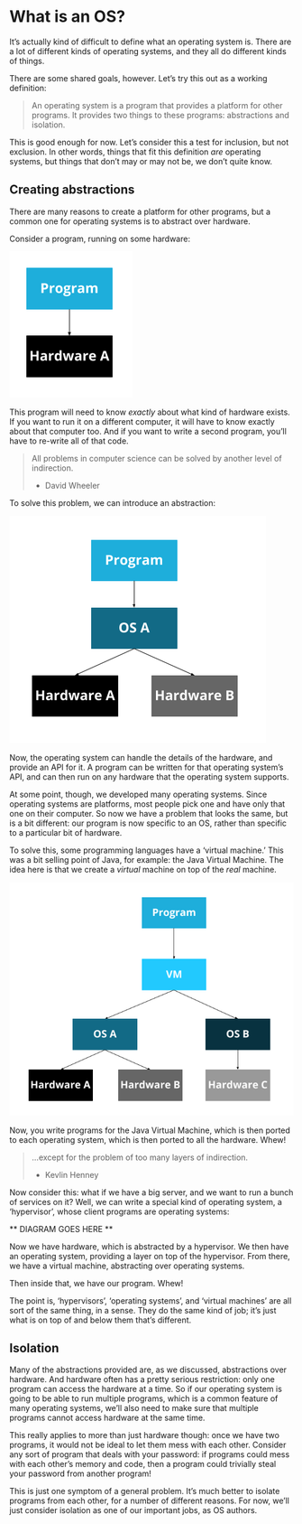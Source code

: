 # What is an OS?

It’s actually kind of difficult to define what an operating system is. There
are a lot of different kinds of operating systems, and they all do different
kinds of things.

There are some shared goals, however. Let’s try this out as a working
definition:

> An operating system is a program that provides a platform for other
> programs. It provides two things to these programs: abstractions and
> isolation.

This is good enough for now. Let’s consider this a test for inclusion,
but not exclusion. In other words, things that fit this definition
_are_ operating systems, but things that don’t may or may not be,
we don’t quite know.

## Creating abstractions

There are many reasons to create a platform for other programs, but a
common one for operating systems is to abstract over hardware.

Consider a program, running on some hardware:

![program-hardware](assets/program_hardware.png)

This program will need to know _exactly_ about what kind of hardware exists.
If you want to run it on a different computer, it will have to know exactly
about that computer too. And if you want to write a second program, you’ll
have to re-write all of that code.

> All problems in computer science can be solved by another level of
> indirection.
> 
> - David Wheeler

To solve this problem, we can introduce an abstraction:

![program-os-hardware](assets/program_os_hardware.png)

Now, the operating system can handle the details of the hardware, and provide
an API for it. A program can be written for that operating system’s API, and
can then run on any hardware that the operating system supports.

At some point, though, we developed many operating systems. Since operating
systems are platforms, most people pick one and have only that one on their
computer. So now we have a problem that looks the same, but is a bit
different: our program is now specific to an OS, rather than specific to
a particular bit of hardware.

To solve this, some programming languages have a ‘virtual machine.’ This
was a bit selling point of Java, for example: the Java Virtual Machine.
The idea here is that we create a _virtual_ machine on top of the _real_
machine.

![program-vm-os-hardware](assets/program_vm_os_hardware.png)

Now, you write programs for the Java Virtual Machine, which is then ported
to each operating system, which is then ported to all the hardware. Whew!

> ...except for the problem of too many layers of indirection.
> 
> - Kevlin Henney

Now consider this: what if we have a big server, and we want to run a bunch of
services on it? Well, we can write a special kind of operating system, a
‘hypervisor’, whose client programs are operating systems:

** DIAGRAM GOES HERE **

Now we have hardware, which is abstracted by a hypervisor. We then have
an operating system, providing a layer on top of the hypervisor. From
there, we have a virtual machine, abstracting over operating systems.

Then inside that, we have our program. Whew!

The point is, ‘hypervisors’, ‘operating systems’, and ‘virtual machines’
are all sort of the same thing, in a sense. They do the same kind of
job; it’s just what is on top of and below them that’s different.

## Isolation

Many of the abstractions provided are, as we discussed, abstractions over
hardware. And hardware often has a pretty serious restriction: only one
program can access the hardware at a time. So if our operating system is going
to be able to run multiple programs, which is a common feature of many
operating systems, we’ll also need to make sure that multiple programs cannot
access hardware at the same time.

This really applies to more than just hardware though: once we have two
programs, it would not be ideal to let them mess with each other. Consider any
sort of program that deals with your password: if programs could mess with each
other’s memory and code, then a program could trivially steal your password
from another program!

This is just one symptom of a general problem. It’s much better to isolate
programs from each other, for a number of different reasons. For now, we’ll
just consider isolation as one of our important jobs, as OS authors.


